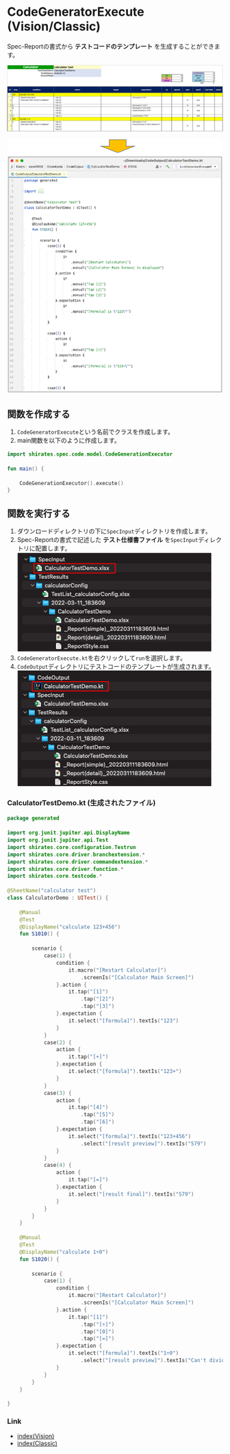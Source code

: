 # CodeGeneratorExecute (Vision/Classic)

Spec-Reportの書式から **テストコードのテンプレート** を生成することができます。

![](_images/code_generator_spec_report.png)

![](_images/code_generator_code_template.png)

## 関数を作成する

1. `CodeGeneratorExecute`という名前でクラスを作成します。
2. main関数を以下のように作成します。

```kotlin
import shirates.spec.code.model.CodeGenerationExecutor

fun main() {

    CodeGenerationExecutor().execute()
}
```

## 関数を実行する

1. ダウンロードディレクトリの下に`SpecInput`ディレクトリを作成します。
2. Spec-Reportの書式で記述した **テスト仕様書ファイル** を`SpecInput`ディレクトリに配置します。<br>
   ![](_images/code_generator_execute_1.png)
3. `CodeGeneratorExecute.kt`を右クリックして`run`を選択します。
4. `CodeOutput`ディレクトリにテストコードのテンプレートが生成されます。<br>
   ![](_images/code_generator_execute_2.png)

### CalculatorTestDemo.kt (生成されたファイル)

```kotlin
package generated

import org.junit.jupiter.api.DisplayName
import org.junit.jupiter.api.Test
import shirates.core.configuration.Testrun
import shirates.core.driver.branchextension.*
import shirates.core.driver.commandextension.*
import shirates.core.driver.function.*
import shirates.core.testcode.*

@SheetName("calculator test")
class CalculatorDemo : UITest() {

    @Manual
    @Test
    @DisplayName("calculate 123+456")
    fun S1010() {

        scenario {
            case(1) {
                condition {
                    it.macro("[Restart Calculator]")
                        .screenIs("[Calculator Main Screen]")
                }.action {
                    it.tap("[1]")
                        .tap("[2]")
                        .tap("[3]")
                }.expectation {
                    it.select("[formula]").textIs("123")
                }
            }
            case(2) {
                action {
                    it.tap("[+]")
                }.expectation {
                    it.select("[formula]").textIs("123+")
                }
            }
            case(3) {
                action {
                    it.tap("[4]")
                        .tap("[5]")
                        .tap("[6]")
                }.expectation {
                    it.select("[formula]").textIs("123+456")
                        .select("[result preview]").textIs("579")
                }
            }
            case(4) {
                action {
                    it.tap("[=]")
                }.expectation {
                    it.select("[result final]").textIs("579")
                }
            }
        }
    }

    @Manual
    @Test
    @DisplayName("calculate 1÷0")
    fun S1020() {

        scenario {
            case(1) {
                condition {
                    it.macro("[Restart Calculator]")
                        .screenIs("[Calculator Main Screen]")
                }.action {
                    it.tap("[1]")
                        .tap("[÷]")
                        .tap("[0]")
                        .tap("[=]")
                }.expectation {
                    it.select("[formula]").textIs("1÷0")
                        .select("[result preview]").textIs("Can't divide by 0")
                }
            }
        }
    }

}
```

### Link

- [index(Vision)](../../index_ja.md)
- [index(Classic)](../../classic/index_ja.md)

